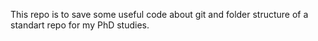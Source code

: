 This repo is to save some useful code about git and folder structure of a standart repo for my PhD studies.
